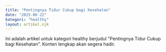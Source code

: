 ```yaml
---
title: "Pentingnya Tidur Cukup bagi Kesehatan"
date: "2025-06-22"
kategori: "healthy"
layout: artikel.njk
---
```


Ini adalah artikel untuk kategori healthy berjudul "Pentingnya Tidur Cukup bagi Kesehatan". Konten lengkap akan segera hadir.
